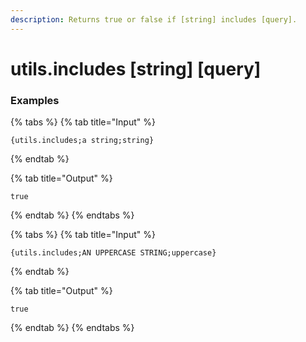 ```yaml
---
description: Returns true or false if [string] includes [query].
---
```


# utils.includes [string] [query]

### Examples

{% tabs %}
{% tab title="Input" %}
```text
{utils.includes;a string;string}
```
{% endtab %}

{% tab title="Output" %}
```text
true
```
{% endtab %}
{% endtabs %}

{% tabs %}
{% tab title="Input" %}
```text
{utils.includes;AN UPPERCASE STRING;uppercase}
```
{% endtab %}

{% tab title="Output" %}
```text
true
```
{% endtab %}
{% endtabs %}